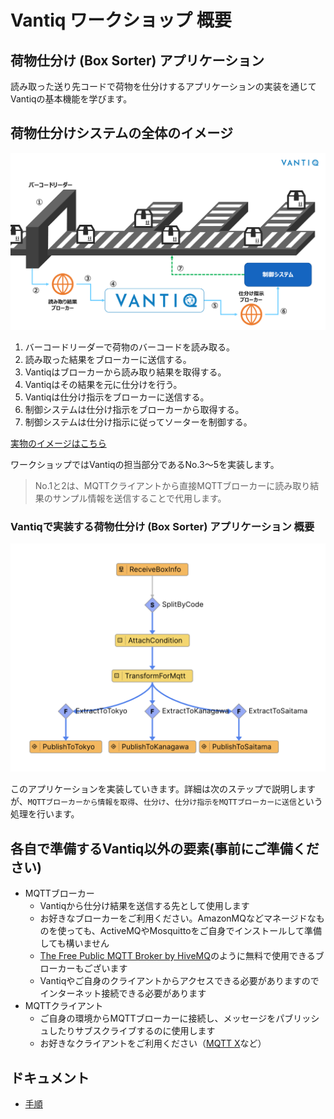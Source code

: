 # Vantiq ワークショップ 概要

## 荷物仕分け (Box Sorter) アプリケーション 

読み取った送り先コードで荷物を仕分けするアプリケーションの実装を通じてVantiqの基本機能を学びます。

## 荷物仕分けシステムの全体のイメージ

<img src="./imgs/overview.png" width="800">

1. バーコードリーダーで荷物のバーコードを読み取る。
1. 読み取った結果をブローカーに送信する。
1. Vantiqはブローカーから読み取り結果を取得する。
1. Vantiqはその結果を元に仕分けを行う。
1. Vantiqは仕分け指示をブローカーに送信する。
1. 制御システムは仕分け指示をブローカーから取得する。
1. 制御システムは仕分け指示に従ってソーターを制御する。

[実物のイメージはこちら](https://www.youtube.com/watch?v=1LvaiA3N0E8&t=282s)

ワークショップではVantiqの担当部分であるNo.3〜5を実装します。
>No.1と2は、MQTTクライアントから直接MQTTブローカーに読み取り結果のサンプル情報を送信することで代用します。

### Vantiqで実装する荷物仕分け (Box Sorter) アプリケーション 概要

<img src="./imgs/vantiq-app.png" width="600">

このアプリケーションを実装していきます。詳細は次のステップで説明しますが、`MQTTブローカーから情報を取得`、`仕分け`、`仕分け指示をMQTTブローカーに送信`という処理を行います。

## 各自で準備するVantiq以外の要素(事前にご準備ください)

- MQTTブローカー
  - Vantiqから仕分け結果を送信する先として使用します
  - お好きなブローカーをご利用ください。AmazonMQなどマネージドなものを使っても、ActiveMQやMosquittoをご自身でインストールして準備しても構いません
  - [The Free Public MQTT Broker by HiveMQ](https://www.hivemq.com/public-mqtt-broker/)のように無料で使用できるブローカーもございます
  - Vantiqやご自身のクライアントからアクセスできる必要がありますのでインターネット接続できる必要があります
- MQTTクライアント
  - ご自身の環境からMQTTブローカーに接続し、メッセージをパブリッシュしたりサブスクライブするのに使用します
  - お好きなクライアントをご利用ください（[MQTT X](https://mqttx.app/)など）

## ドキュメント

- [手順](./instruction.md)